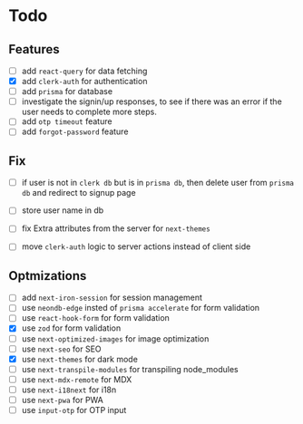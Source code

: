 # Todo

## Features

- [ ] add `react-query` for data fetching
- [x] add `clerk-auth` for authentication
- [ ] add `prisma` for database
- [ ] investigate the signin/up responses, to see if there was an error if the
      user needs to complete more steps.
- [ ] add `otp timeout` feature
- [ ] add `forgot-password` feature

## Fix

- [ ] if user is not in `clerk db` but is in `prisma db`, then delete user from
      `prisma db` and redirect to signup page
- [ ] store user name in db

- [ ] fix Extra attributes from the server for `next-themes`
- [ ] move `clerk-auth` logic to server actions instead of client side

## Optmizations

- [ ] add `next-iron-session` for session management
- [ ] use `neondb-edge` insted of `prisma accelerate` for form validation
- [ ] use `react-hook-form` for form validation
- [x] use `zod` for form validation
- [ ] use `next-optimized-images` for image optimization
- [ ] use `next-seo` for SEO
- [x] use `next-themes` for dark mode
- [ ] use `next-transpile-modules` for transpiling node_modules
- [ ] use `next-mdx-remote` for MDX
- [ ] use `next-i18next` for i18n
- [ ] use `next-pwa` for PWA
- [ ] use `input-otp` for OTP input
